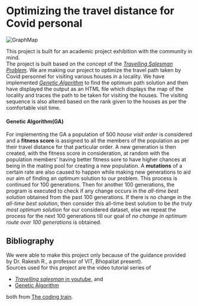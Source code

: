 # **Optimizing the travel distance for Covid personal**
![GraphMap](https://assets.website-files.com/6141c89a3874c3702674a1c0/6221f639c0ed2ff2ce5a215f_6220ee93025daf89d7876648_memgraph-use-cases-of-the-shorthest-path-algorithm-cover.png)

This project is built for an academic project exhibition with the community in mind.  
The project is built based on the concept of the [_Travelling Salesman Problem_](https://en.wikipedia.org/wiki/Travelling_salesman_problem). We are making our project to optimize the travel path taken by Covid personnel for visiting various houses in a locality. We have implemented [_Genetic Algorithm_](https://en.wikipedia.org/wiki/Genetic_algorithm) to find the optimum path solution and then have displayed the output as an HTML file which displays the map of the locality and traces the path to be taken for visiting the houses. The visiting sequence is also altered based on the rank given to the houses as per the comfortable visit time.  

#### Genetic Algorithm(GA)
For implementing the GA a population of 500 _house visit order_ is considered and a __fitness score__ is assigned to all the members of the population as per their travel distance for that particular order. A new generation is then created, with the fitness score in consideration, at random with the population members' having better fitness sore to have higher chances at being in the mating pool for creating a new population. A __mutations__ of a certain rate are also caused to happen while making new generations to aid our aim of finding an optimum solution to our problem. This process is continued for 100 generations. Then for another 100 generations, the program is executed to check if any change occurs in the _all-time best solution_ obtained from the past 100 generations. If there is no change in the _all-time best solution_, then consider this all-time best solution to be _the truly most optimum solution_ for our considered dataset, else we repeat the process for the next 100 generations till our goal of _no change in optimum route over 100 generations_ is obtained.  

## Bibliography
We were able to make this project only because of the guidance provided by Dr. Rakesh R., a professor of VIT, Bhopal(at present).  
Sources used for this project are the video tutorial series of 
- [_Travelling salesman_ in youtube](https://youtube.com/playlist?list=PLaBkvsv2Y7rJzlA2TYTMSHBvhTvaa6F_o), and 
- [Genetic Algorithm](https://thecodingtrain.com/more/archive/nature-of-code/9-genetic-algorithms/)  

both from [The coding train](https://thecodingtrain.com/).
